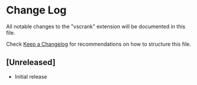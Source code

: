 # Change Log

All notable changes to the "vscrank" extension will be documented in this file.

Check [Keep a Changelog](http://keepachangelog.com/) for recommendations on how to structure this file.

## [Unreleased]

- Initial release